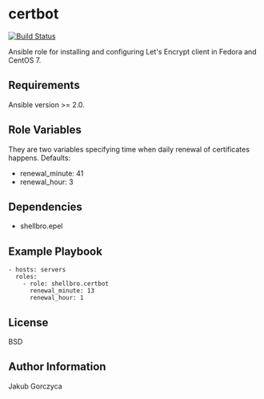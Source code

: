 certbot
=======

[![Build Status](https://travis-ci.org/shellbro/ansible-role-certbot.svg?branch=master)](https://travis-ci.org/shellbro/ansible-role-certbot)

Ansible role for installing and configuring Let's Encrypt client in Fedora and CentOS 7.

Requirements
------------

Ansible version >= 2.0.

Role Variables
--------------

They are two variables specifying time when daily renewal of certificates happens. Defaults:

* renewal_minute: 41
* renewal_hour: 3

Dependencies
------------

* shellbro.epel

Example Playbook
----------------

    - hosts: servers
      roles:
        - role: shellbro.certbot
          renewal_minute: 13
          renewal_hour: 1

License
-------

BSD

Author Information
------------------

Jakub Gorczyca
